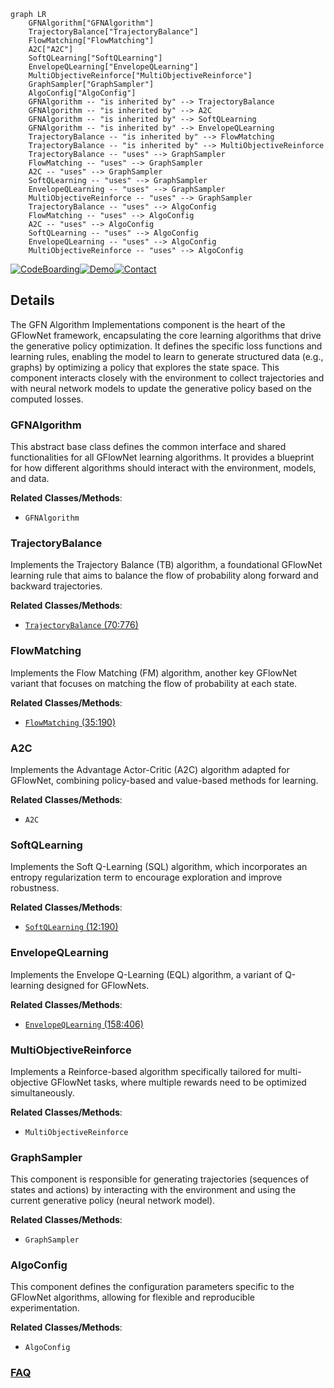 ```mermaid
graph LR
    GFNAlgorithm["GFNAlgorithm"]
    TrajectoryBalance["TrajectoryBalance"]
    FlowMatching["FlowMatching"]
    A2C["A2C"]
    SoftQLearning["SoftQLearning"]
    EnvelopeQLearning["EnvelopeQLearning"]
    MultiObjectiveReinforce["MultiObjectiveReinforce"]
    GraphSampler["GraphSampler"]
    AlgoConfig["AlgoConfig"]
    GFNAlgorithm -- "is inherited by" --> TrajectoryBalance
    GFNAlgorithm -- "is inherited by" --> A2C
    GFNAlgorithm -- "is inherited by" --> SoftQLearning
    GFNAlgorithm -- "is inherited by" --> EnvelopeQLearning
    TrajectoryBalance -- "is inherited by" --> FlowMatching
    TrajectoryBalance -- "is inherited by" --> MultiObjectiveReinforce
    TrajectoryBalance -- "uses" --> GraphSampler
    FlowMatching -- "uses" --> GraphSampler
    A2C -- "uses" --> GraphSampler
    SoftQLearning -- "uses" --> GraphSampler
    EnvelopeQLearning -- "uses" --> GraphSampler
    MultiObjectiveReinforce -- "uses" --> GraphSampler
    TrajectoryBalance -- "uses" --> AlgoConfig
    FlowMatching -- "uses" --> AlgoConfig
    A2C -- "uses" --> AlgoConfig
    SoftQLearning -- "uses" --> AlgoConfig
    EnvelopeQLearning -- "uses" --> AlgoConfig
    MultiObjectiveReinforce -- "uses" --> AlgoConfig
```

[![CodeBoarding](https://img.shields.io/badge/Generated%20by-CodeBoarding-9cf?style=flat-square)](https://github.com/CodeBoarding/CodeBoarding)[![Demo](https://img.shields.io/badge/Try%20our-Demo-blue?style=flat-square)](https://www.codeboarding.org/demo)[![Contact](https://img.shields.io/badge/Contact%20us%20-%20contact@codeboarding.org-lightgrey?style=flat-square)](mailto:contact@codeboarding.org)

## Details

The GFN Algorithm Implementations component is the heart of the GFlowNet framework, encapsulating the core learning algorithms that drive the generative policy optimization. It defines the specific loss functions and learning rules, enabling the model to learn to generate structured data (e.g., graphs) by optimizing a policy that explores the state space. This component interacts closely with the environment to collect trajectories and with neural network models to update the generative policy based on the computed losses.

### GFNAlgorithm
This abstract base class defines the common interface and shared functionalities for all GFlowNet learning algorithms. It provides a blueprint for how different algorithms should interact with the environment, models, and data.


**Related Classes/Methods**:

- `GFNAlgorithm`


### TrajectoryBalance
Implements the Trajectory Balance (TB) algorithm, a foundational GFlowNet learning rule that aims to balance the flow of probability along forward and backward trajectories.


**Related Classes/Methods**:

- <a href="https://github.com/recursionpharma/gflownet/blob/trunk/src/gflownet/algo/trajectory_balance.py#L70-L776" target="_blank" rel="noopener noreferrer">`TrajectoryBalance` (70:776)</a>


### FlowMatching
Implements the Flow Matching (FM) algorithm, another key GFlowNet variant that focuses on matching the flow of probability at each state.


**Related Classes/Methods**:

- <a href="https://github.com/recursionpharma/gflownet/blob/trunk/src/gflownet/algo/flow_matching.py#L35-L190" target="_blank" rel="noopener noreferrer">`FlowMatching` (35:190)</a>


### A2C
Implements the Advantage Actor-Critic (A2C) algorithm adapted for GFlowNet, combining policy-based and value-based methods for learning.


**Related Classes/Methods**:

- `A2C`


### SoftQLearning
Implements the Soft Q-Learning (SQL) algorithm, which incorporates an entropy regularization term to encourage exploration and improve robustness.


**Related Classes/Methods**:

- <a href="https://github.com/recursionpharma/gflownet/blob/trunk/src/gflownet/algo/soft_q_learning.py#L12-L190" target="_blank" rel="noopener noreferrer">`SoftQLearning` (12:190)</a>


### EnvelopeQLearning
Implements the Envelope Q-Learning (EQL) algorithm, a variant of Q-learning designed for GFlowNets.


**Related Classes/Methods**:

- <a href="https://github.com/recursionpharma/gflownet/blob/trunk/src/gflownet/algo/envelope_q_learning.py#L158-L406" target="_blank" rel="noopener noreferrer">`EnvelopeQLearning` (158:406)</a>


### MultiObjectiveReinforce
Implements a Reinforce-based algorithm specifically tailored for multi-objective GFlowNet tasks, where multiple rewards need to be optimized simultaneously.


**Related Classes/Methods**:

- `MultiObjectiveReinforce`


### GraphSampler
This component is responsible for generating trajectories (sequences of states and actions) by interacting with the environment and using the current generative policy (neural network model).


**Related Classes/Methods**:

- `GraphSampler`


### AlgoConfig
This component defines the configuration parameters specific to the GFlowNet algorithms, allowing for flexible and reproducible experimentation.


**Related Classes/Methods**:

- `AlgoConfig`




### [FAQ](https://github.com/CodeBoarding/GeneratedOnBoardings/tree/main?tab=readme-ov-file#faq)